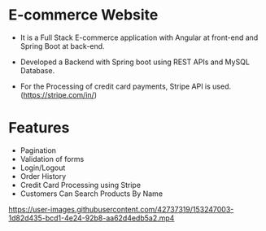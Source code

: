 
# E-commerce Website

- It is a Full Stack E-commerce application with Angular at front-end and Spring Boot at back-end.


- Developed a Backend with Spring boot using REST APIs and MySQL Database.

- For the Processing of credit card payments, Stripe API is used. (https://stripe.com/in/)

# Features

- Pagination
- Validation of forms
- Login/Logout
- Order History
- Credit Card Processing using Stripe
- Customers Can Search Products By Name

https://user-images.githubusercontent.com/42737319/153247003-1d82d435-bcd1-4e24-92b8-aa62d4edb5a2.mp4

